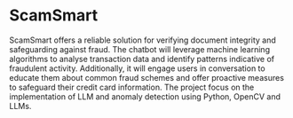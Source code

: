 # ScamSmart
ScamSmart offers a reliable solution for verifying document integrity and safeguarding against fraud. The chatbot will leverage machine learning algorithms to analyse transaction data and identify patterns indicative of fraudulent activity. Additionally, it will engage users in conversation to educate them about common fraud schemes and offer proactive measures to safeguard their credit card information. The project focus on the implementation of LLM and anomaly detection using Python, OpenCV and LLMs.
